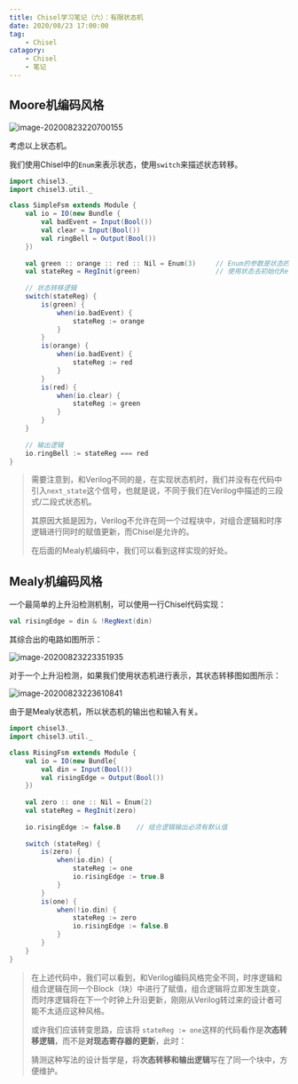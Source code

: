 ```yaml
---
title: Chisel学习笔记（六）：有限状态机
date: 2020/08/23 17:00:00
tag:
	- Chisel
catagory:
	- Chisel
	- 笔记
---
```


## Moore机编码风格

![image-20200823220700155](https://cdn.jsdelivr.net/gh/Bohan-Hu/img/images/image-20200823220700155.png)

考虑以上状态机。

我们使用Chisel中的`Enum`来表示状态，使用`switch`来描述状态转移。

```scala
import chisel3._
import chisel3.util._

class SimpleFsm extends Module {
	val io = IO(new Bundle {
		val badEvent = Input(Bool())
		val clear = Input(Bool())
		val ringBell = Output(Bool())
	})
	
	val green :: orange :: red :: Nil = Enum(3)		// Enum的参数是状态的数量
	val stateReg = RegInit(green)					// 使用状态去初始化Reg
	
	// 状态转移逻辑
	switch(stateReg) {
		is(green) {
			when(io.badEvent) {
				stateReg := orange
			}
		}
		is(orange) {
			when(io.badEvent) {
				stateReg := red
			}
		}
		is(red) {
			when(io.clear) {
				stateReg := green
			}
		}
	}
	
	// 输出逻辑
	io.ringBell := stateReg === red
}
```

> 需要注意到，和Verilog不同的是，在实现状态机时，我们并没有在代码中引入`next_state`这个信号，也就是说，不同于我们在Verilog中描述的三段式/二段式状态机。
>
> 其原因大抵是因为，Verilog不允许在同一个过程块中，对组合逻辑和时序逻辑进行同时的赋值更新，而Chisel是允许的。
>
> 在后面的Mealy机编码中，我们可以看到这样实现的好处。

## Mealy机编码风格

一个最简单的上升沿检测机制，可以使用一行Chisel代码实现：

```scala
val risingEdge = din & !RegNext(din)
```

其综合出的电路如图所示：

![image-20200823223351935](https://cdn.jsdelivr.net/gh/Bohan-Hu/img/images/image-20200823223351935.png)

对于一个上升沿检测，如果我们使用状态机进行表示，其状态转移图如图所示：

![image-20200823223610841](https://cdn.jsdelivr.net/gh/Bohan-Hu/img/images/image-20200823223610841.png)

由于是Mealy状态机，所以状态机的输出也和输入有关。

```scala
import chisel3._
import chisel3.util._

class RisingFsm extends Module {
	val io = IO(new Bundle{
		val din = Input(Bool())
		val risingEdge = Output(Bool())
	})
	
	val zero :: one :: Nil = Enum(2)
	val stateReg = RegInit(zero)
	
	io.risingEdge := false.B	// 组合逻辑输出必须有默认值
	
	switch (stateReg) {
		is(zero) {
			when(io.din) {	
				stateReg := one
				io.risingEdge := true.B
			}
		}
		is(one) {
			when(!io.din) {
				stateReg := zero
				io.risingEdge := false.B
			}
		}
	}
}
```

> 在上述代码中，我们可以看到，和Verilog编码风格完全不同，时序逻辑和组合逻辑在同一个Block（块）中进行了赋值，组合逻辑将立即发生跳变，而时序逻辑将在下一个时钟上升沿更新，刚刚从Verilog转过来的设计者可能不太适应这种风格。
>
> 或许我们应该转变思路，应该将 `stateReg := one`这样的代码看作是**次态转移逻辑**，而不是**对现态寄存器的更新**，此时：
>
> 猜测这种写法的设计哲学是，将**次态转移和输出逻辑**写在了同一个块中，方便维护。

